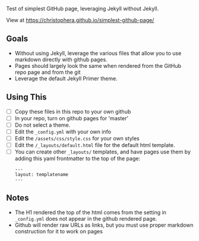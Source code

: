 Test of simplest GitHub page, leveraging Jekyll without Jekyll.

View at https://christophera.github.io/simplest-github-page/

## Goals

* Without using Jekyll, leverage the various files that allow you to use markdown directly with github pages.
* Pages should largely look the same when rendered from the GitHub repo page and from the git
* Leverage the default Jekyll Primer theme.

## Using This
* [ ] Copy these files in this repo to your own github
* [ ] In your repo, turn on github pages for 'master'
* [ ] Do not select a theme.
* [ ] Edit the `_config.yml` with your own info
* [ ] Edit the `/assets/css/style.css` for your own styles
* [ ] Edit the `/_layouts/default.html` file for the default html template.
* [ ] You can create other `_layouts/` templates, and have pages use them by adding this yaml frontmatter to the top of the page:
  ```
  ---
  layout: templatename
  ---
  ```

## Notes
* The H1 rendered the top of the html comes from the setting in `_config.yml` does not appear in the github rendered page.
* Github will render raw URLs as links, but you must use proper markdown construction for it to work on pages


